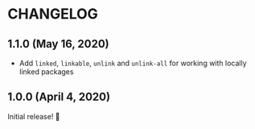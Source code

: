 # CHANGELOG

## 1.1.0 (May 16, 2020)

- Add `linked`, `linkable`, `unlink` and `unlink-all` for working with locally linked packages

## 1.0.0 (April 4, 2020)

Initial release! :tada:
